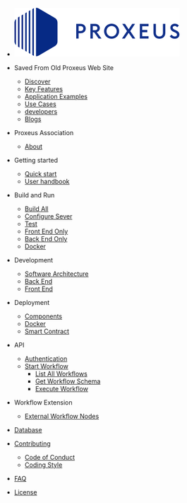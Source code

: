 - [![logo](_media/proxeus_logo.svg)](https://proxeus.org)


- Saved From Old Proxeus Web Site

    - [Discover](old_discover.md)
    - [Key Features](old_key_features.md)
    - [Application Examples](old_application_examples.md)
    - [Use Cases](old_use_cases.md)
    - [developers](old_developers.md)
    - [Blogs](old_blogs.md)

- Proxeus Association
    - [About](about.md)

- Getting started

    - [Quick start](quickstart.md)
    - [User handbook](handbook.md)

- Build and Run

    - [Build All](build_all.md)
    - [Configure Sever](configure.md)
    - [Test](test.md)
    - [Front End Only](build_frontend.md)
    - [Back End Only](build_backend.md)
    - [Docker](build_docker.md)

- Development

    - [Software Architecture](architecture.md)
    - [Back End](backend.md)
    - [Front End](frontend.md)

- Deployment

    - [Components](components.md)
    - [Docker](docker.md)
    - [Smart Contract](contract_deployment.md)

- API

    - [Authentication](api_auth.md)
    - [Start Workflow](api_start_workflow.md) 
        - [List All Workflows](api_list_all_workflows.md)
        - [Get Workflow Schema](api_get_workflow_schema.md)
        - [Execute Workflow](api_execute_workflow.md)


- Workflow Extension

    - [External Workflow Nodes](external_workflow_nodes.md)

- [Database](database.md)

- [Contributing](contributing.md)
    - [Code of Conduct](code_of_conduct.md)
    - [Coding Style](coding_style.md)

- [FAQ](faq.md)

- [License](license.md)
